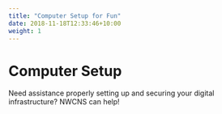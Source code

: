 ```yaml
---
title: "Computer Setup for Fun"
date: 2018-11-18T12:33:46+10:00
weight: 1
---
```


# Computer Setup
Need assistance properly setting up and securing your digital infrastructure?  NWCNS can help!
